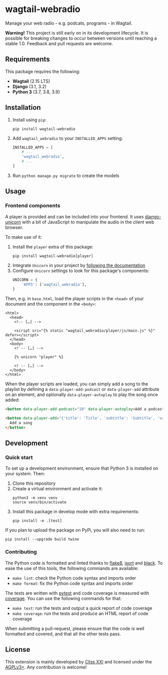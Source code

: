 # wagtail-webradio

Manage your web radio - e.g. podcats, programs - in Wagtail.

**Warning!** This project is still early on in its development lifecycle. It is
possible for breaking changes to occur between versions until reaching a stable
1.0. Feedback and pull requests are welcome.

## Requirements

This package requires the following:
- **Wagtail** (2.15 LTS)
- **Django** (3.1, 3.2)
- **Python 3** (3.7, 3.8, 3.9)

## Installation

1. Install using ``pip``:
   ```shell
   pip install wagtail-webradio
   ```
2. Add ``wagtail_webradio`` to your ``INSTALLED_APPS`` setting:
   ```python
   INSTALLED_APPS = [
       # ...
       'wagtail_webradio',
       # ...
   ]
   ```
3. Run ``python manage.py migrate`` to create the models

## Usage
### Frontend components

A player is provided and can be included into your frontend. It uses [django-unicorn]
with a bit of JavaScript to manipulate the audio in the client web browser.

To make use of it:

1. Install the ``player`` extra of this package:
   ```shell
   pip install wagtail-webradio[player]
   ```
2. Integrate ``Unicorn`` in your project by [following the documentation][1]
3. Configure ``Unicorn`` settings to look for this package's components:
   ```python
   UNICORN = {
       'APPS': ['wagtail_webradio'],
   }
   ```

Then, e.g. in ``base.html``, load the player scripts in the ``<head>`` of your
document and the component in the ``<body>``:
```django
<html>
  <head>
    <!-- […] -->

    <script src="{% static "wagtail_webradio/player/js/main.js" %}" defer></script>
  </head>
  <body>
    <! -- […] -->

    {% unicorn "player" %}

    <! -- […] -->
  </body>
</html>
```

When the player scripts are loaded, you can simply add a song to the playlist
by defining a ``data-player-add-podcast`` or ``data-player-add`` attribute on an
element, and optionally ``data-player-autoplay`` to play the song once added:
```html
<button data-player-add-podcast="10" data-player-autoplay>Add a podcast by id</button>

<button data-player-add="{'title': 'Title', 'subtitle': 'Subtitle', 'url': 'http://example.org/song.ogg', 'thumbnail_url': 'http://example.org/thumb.png'}">
  Add a song
</button>
```

[django-unicorn]: https://www.django-unicorn.com/
[1]: https://www.django-unicorn.com/docs/installation/#integrate-unicorn-with-django

## Development
### Quick start

To set up a development environment, ensure that Python 3 is installed on your
system. Then:

1. Clone this repository
2. Create a virtual environment and activate it:
   ```shell
   python3 -m venv venv
   source venv/bin/activate
   ```
3. Install this package in develop mode with extra requirements:
   ```shell
   pip install -e .[test]
   ```

If you plan to upload the package on PyPi, you will also need to run:
```shell
pip install --upgrade build twine
```

### Contributing

The Python code is formatted and linted thanks to [flake8], [isort] and [black].
To ease the use of this tools, the following commands are available:
- `make lint`: check the Python code syntax and imports order
- `make format`: fix the Python code syntax and imports order

The tests are written with [pytest] and code coverage is measured with [coverage].
You can use the following commands for that:
- ``make test``: run the tests and output a quick report of code coverage
- ``make coverage``: run the tests and produce an HTML report of code coverage

When submitting a pull-request, please ensure that the code is well formatted
and covered, and that all the other tests pass.

[flake8]: https://flake8.pycqa.org/
[isort]: https://pycqa.github.io/isort/
[black]: https://black.readthedocs.io/
[pytest]: https://docs.pytest.org/
[coverage]: https://coverage.readthedocs.io/

## License

This extension is mainly developed by [Cliss XXI](https://www.cliss21.com) and
licensed under the [AGPLv3+](LICENSE). Any contribution is welcome!
